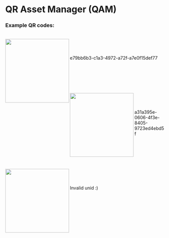 # QR Asset Manager (QAM)

### Example QR codes:
<br>
<img align="left" width="200" height="200" src="https://anw42.github.io/qam/examples/e79bb6b3-c1a3-4972-a72f-a7e0f15def77.png">
<br><br><br>
e79bb6b3-c1a3-4972-a72f-a7e0f15def77
<br><br><br><br><br><br><br>
<img align="left" width="200" height="200" src="https://anw42.github.io/qam/examples/a31a395e-0606-4f3e-8405-9723ed4ebd5f.png">
<br><br><br>
a31a395e-0606-4f3e-8405-9723ed4ebd5f
<br><br><br><br><br><br><br>
<img align="left" width="200" height="200" src="https://anw42.github.io/qam/examples/borg.png">
<br><br><br>
Invalid unid :)
